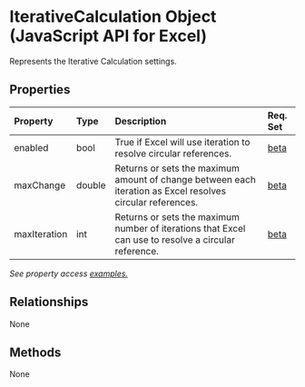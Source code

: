 # IterativeCalculation Object (JavaScript API for Excel)

Represents the Iterative Calculation settings.

## Properties

| Property	   | Type	|Description| Req. Set|
|:---------------|:--------|:----------|:----|
|enabled|bool|True if Excel will use iteration to resolve circular references.|[beta](../requirement-sets/excel-api-requirement-sets.md)|
|maxChange|double|Returns or sets the maximum amount of change between each iteration as Excel resolves circular references.|[beta](../requirement-sets/excel-api-requirement-sets.md)|
|maxIteration|int|Returns or sets the maximum number of iterations that Excel can use to resolve a circular reference.|[beta](../requirement-sets/excel-api-requirement-sets.md)|

_See property access [examples.](#property-access-examples)_

## Relationships
None


## Methods
None

